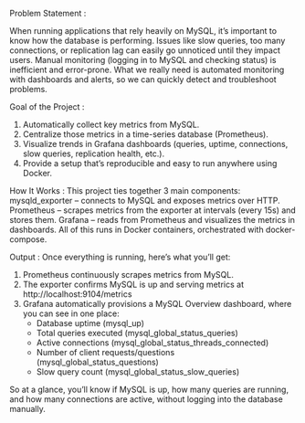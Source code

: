 Problem Statement : 

When running applications that rely heavily on MySQL, it’s important to know how the database is performing. Issues like slow queries, too many connections, or replication lag can easily go unnoticed until they impact users. Manual monitoring (logging in to MySQL and checking status) is inefficient and error-prone. What we really need is automated monitoring with dashboards and alerts, so we can quickly detect and troubleshoot problems.

Goal of the Project :
1. Automatically collect key metrics from MySQL.
2. Centralize those metrics in a time-series database (Prometheus).
3. Visualize trends in Grafana dashboards (queries, uptime, connections, slow queries, replication health, etc.).
4. Provide a setup that’s reproducible and easy to run anywhere using Docker.

How It Works :
This project ties together 3 main components:
mysqld_exporter – connects to MySQL and exposes metrics over HTTP.
Prometheus – scrapes metrics from the exporter at intervals (every 15s) and stores them.
Grafana – reads from Prometheus and visualizes the metrics in dashboards.
All of this runs in Docker containers, orchestrated with docker-compose.

Output :
Once everything is running, here’s what you’ll get:
1. Prometheus continuously scrapes metrics from MySQL.
2. The exporter confirms MySQL is up and serving metrics at http://localhost:9104/metrics
3. Grafana automatically provisions a MySQL Overview dashboard, where you can see in one place:
     - Database uptime (mysql_up)
     - Total queries executed (mysql_global_status_queries)
     - Active connections (mysql_global_status_threads_connected)
     - Number of client requests/questions (mysql_global_status_questions)
     -  Slow query count (mysql_global_status_slow_queries)

So at a glance, you’ll know if MySQL is up, how many queries are running, and how many connections are active, without logging into the database manually.
